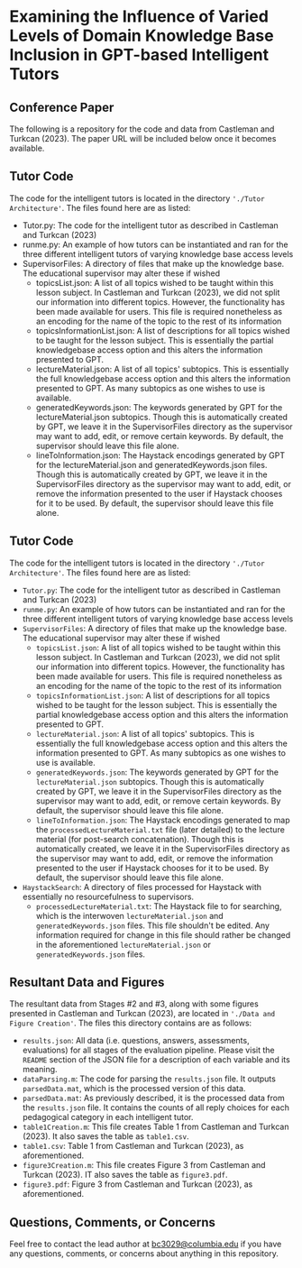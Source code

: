 # Examining the Influence of Varied Levels of Domain Knowledge Base Inclusion in GPT-based Intelligent Tutors

## Conference Paper
The following is a repository for the code and data from Castleman and Turkcan (2023). The paper URL will be included below once it becomes available.

## Tutor Code
The code for the intelligent tutors is located in the directory `'./Tutor Architecture'`. The files found here are as listed:

- Tutor.py: The code for the intelligent tutor as described in Castleman and Turkcan (2023)
- runme.py: An example of how tutors can be instantiated and ran for the three different intelligent tutors of varying knowledge base access levels
- SupervisorFiles: A directory of files that make up the knowledge base. The educational supervisor may alter these if wished
  - topicsList.json: A list of all topics wished to be taught within this lesson subject. In Castleman and Turkcan (2023), we did not split our information into different topics. However, the functionality has been made available for users. This file is required nonetheless as an encoding for the name of the topic to the rest of its information
  - topicsInformationList.json: A list of descriptions for all topics wished to be taught for the lesson subject. This is essentially the partial knowledgebase access option and this alters the information presented to GPT.
  - lectureMaterial.json: A list of all topics' subtopics. This is essentially the full knowledgebase access option and this alters the information presented to GPT. As many subtopics as one wishes to use is available.
  - generatedKeywords.json: The keywords generated by GPT for the lectureMaterial.json subtopics. Though this is automatically created by GPT, we leave it in the SupervisorFiles directory as the supervisor may want to add, edit, or remove certain keywords. By default, the supervisor should leave this file alone.
  - lineToInformation.json: The Haystack encodings generated by GPT for the lectureMaterial.json and generatedKeywords.json files. Though this is automatically created by GPT, we leave it in the SupervisorFiles directory as the supervisor may want to add, edit, or remove the information presented to the user if Haystack chooses for it to be used. By default, the supervisor should leave this file alone.


## Tutor Code
The code for the intelligent tutors is located in the directory `'./Tutor Architecture'`. The files found here are as listed:

- `Tutor.py`: The code for the intelligent tutor as described in Castleman and Turkcan (2023)
- `runme.py`: An example of how tutors can be instantiated and ran for the three different intelligent tutors of varying knowledge base access levels
- `SupervisorFiles`: A directory of files that make up the knowledge base. The educational supervisor may alter these if wished
  - `topicsList.json`: A list of all topics wished to be taught within this lesson subject. In Castleman and Turkcan (2023), we did not split our information into different topics. However, the functionality has been made available for users. This file is required nonetheless as an encoding for the name of the topic to the rest of its information
  - `topicsInformationList.json`: A list of descriptions for all topics wished to be taught for the lesson subject. This is essentially the partial knowledgebase access option and this alters the information presented to GPT.
  - `lectureMaterial.json`: A list of all topics' subtopics. This is essentially the full knowledgebase access option and this alters the information presented to GPT. As many subtopics as one wishes to use is available.
  - `generatedKeywords.json`: The keywords generated by GPT for the `lectureMaterial.json` subtopics. Though this is automatically created by GPT, we leave it in the SupervisorFiles directory as the supervisor may want to add, edit, or remove certain keywords. By default, the supervisor should leave this file alone.
  - `lineToInformation.json`: The Haystack encodings generated to map the `processedLectureMaterial.txt` file (later detailed) to the lecture material (for post-search concatenation). Though this is automatically created, we leave it in the SupervisorFiles directory as the supervisor may want to add, edit, or remove the information presented to the user if Haystack chooses for it to be used. By default, the supervisor should leave this file alone.
- `HaystackSearch`: A directory of files processed for Haystack with essentially no resourcefulness to supervisors.
  - `processedLectureMaterial.txt`: The Haystack file to for searching, which is the interwoven `lectureMaterial.json` and `generatedKeywords.json` files. This file shouldn't be edited. Any information required for change in this file should rather be changed in the aforementioned `lectureMaterial.json` or `generatedKeywords.json` files.


## Resultant Data and Figures
The resultant data from Stages #2 and #3, along with some figures presented in Castleman and Turkcan (2023), are located in `'./Data and Figure Creation'`. The files this directory contains are as follows:

- `results.json`: All data (i.e. questions, answers, assessments, evaluations) for all stages of the evaluation pipeline. Please visit the `README` section of the JSON file for a description of each variable and its meaning.
- `dataParsing.m`: The code for parsing the `results.json` file. It outputs `parsedData.mat`, which is the processed version of this data.
- `parsedData.mat`: As previously described, it is the processed data from the `results.json` file. It contains the counts of all reply choices for each pedagogical category in each intelligent tutor.
- `table1Creation.m`: This file creates Table 1 from Castleman and Turkcan (2023). It also saves the table as `table1.csv`.
- `table1.csv`: Table 1 from Castleman and Turkcan (2023), as aforementioned.
- `figure3Creation.m`: This file creates Figure 3 from Castleman and Turkcan (2023). IT also saves the table as `figure3.pdf`.
- `figure3.pdf`: Figure 3 from Castleman and Turkcan (2023), as aforementioned.



## Questions, Comments, or Concerns
Feel free to contact the lead author at bc3029@columbia.edu if you have any questions, comments, or concerns about anything in this repository. 
